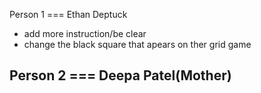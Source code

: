 Person 1 === Ethan Deptuck
 - add more instruction/be clear
 - change the black square that apears on ther grid game


Person 2 === Deepa Patel(Mother)
 - 